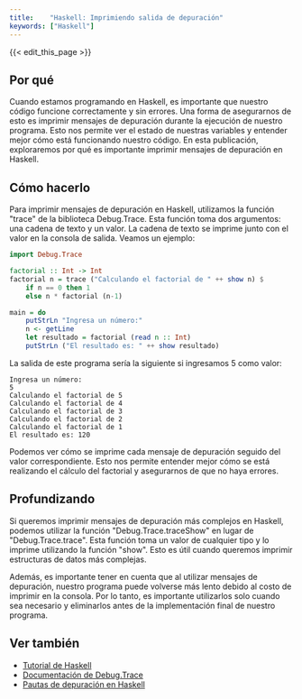 ```yaml
---
title:    "Haskell: Imprimiendo salida de depuración"
keywords: ["Haskell"]
---
```


{{< edit_this_page >}}

## Por qué

Cuando estamos programando en Haskell, es importante que nuestro código funcione correctamente y sin errores. Una forma de asegurarnos de esto es imprimir mensajes de depuración durante la ejecución de nuestro programa. Esto nos permite ver el estado de nuestras variables y entender mejor cómo está funcionando nuestro código. En esta publicación, exploraremos por qué es importante imprimir mensajes de depuración en Haskell.

## Cómo hacerlo

Para imprimir mensajes de depuración en Haskell, utilizamos la función "trace" de la biblioteca Debug.Trace. Esta función toma dos argumentos: una cadena de texto y un valor. La cadena de texto se imprime junto con el valor en la consola de salida. Veamos un ejemplo:

```Haskell
import Debug.Trace

factorial :: Int -> Int
factorial n = trace ("Calculando el factorial de " ++ show n) $
    if n == 0 then 1
    else n * factorial (n-1)

main = do
    putStrLn "Ingresa un número:"
    n <- getLine
    let resultado = factorial (read n :: Int)
    putStrLn ("El resultado es: " ++ show resultado)
```

La salida de este programa sería la siguiente si ingresamos 5 como valor:

```
Ingresa un número:
5
Calculando el factorial de 5
Calculando el factorial de 4
Calculando el factorial de 3
Calculando el factorial de 2
Calculando el factorial de 1
El resultado es: 120
```

Podemos ver cómo se imprime cada mensaje de depuración seguido del valor correspondiente. Esto nos permite entender mejor cómo se está realizando el cálculo del factorial y asegurarnos de que no haya errores.

## Profundizando

Si queremos imprimir mensajes de depuración más complejos en Haskell, podemos utilizar la función "Debug.Trace.traceShow" en lugar de "Debug.Trace.trace". Esta función toma un valor de cualquier tipo y lo imprime utilizando la función "show". Esto es útil cuando queremos imprimir estructuras de datos más complejas.

Además, es importante tener en cuenta que al utilizar mensajes de depuración, nuestro programa puede volverse más lento debido al costo de imprimir en la consola. Por lo tanto, es importante utilizarlos solo cuando sea necesario y eliminarlos antes de la implementación final de nuestro programa.

## Ver también

- [Tutorial de Haskell](https://www.tutorialspoint.com/haskell/index.htm)
- [Documentación de Debug.Trace](https://hackage.haskell.org/package/base-4.15.0.0/docs/Debug-Trace.html)
- [Pautas de depuración en Haskell](https://wiki.haskell.org/Debugging)
